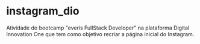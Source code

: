 # instagram_dio
Atividade do bootcamp "everis FullStack Developer" na plataforma Digital Innovation One que tem como objetivo recriar a página inicial do Instagram.
